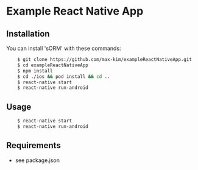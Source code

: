 # Example React Native App

## Installation

You can install 'sORM' with these commands:
```bash
    $ git clone https://github.com/max-kim/exampleReactNativeApp.git
    $ cd exampleReactNativeApp
    $ npm install
    $ cd ./ios && pod install && cd ..
    $ react-native start
    $ react-native run-android
```

## Usage

```bash
    $ react-native start
    $ react-native run-android
```

## Requirements

- see package.json
